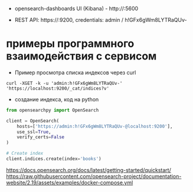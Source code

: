 - opensearch-dashboards UI (Kibana) - http://<IP>:5600

- REST API: https://<IP>:9200, сredentials: admin / h!GFx6gWm8LYTRaQUv-


# примеры программного взаимодействия с сервисом
- Пример просмотра списка индексов через curl
```shell
curl -XGET -k -u 'admin:h!GFx6gWm8LYTRaQUv-' 'https://localhost:9200/_cat/indices?v'
```

- создание индекса, код на python
```python
from opensearchpy import OpenSearch

client = OpenSearch(
    hosts=['https://admin:h!GFx6gWm8LYTRaQUv-@localhost:9200'],
    use_ssl=True,
    verify_certs=False  
)

# Create index
client.indices.create(index='books')
```

https://docs.opensearch.org/docs/latest/getting-started/quickstart/
https://raw.githubusercontent.com/opensearch-project/documentation-website/2.19/assets/examples/docker-compose.yml
